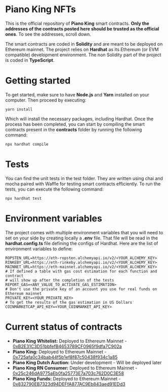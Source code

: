 # Piano King NFTs

This is the official repository of **Piano King** smart contracts.
**Only the addresses of the contracts posted here should be trusted as the official ones**. To see the addresses, scroll down.

The smart contracts are coded in **Solidity** and are meant to be deployed on Ethereum mainnet. The project relies on **Hardhat** as its Ethereum (or EVM compatible) development environment. The non Solidity part of the project is coded in **TypeScript**.

# Getting started

To get started, make sure to have **Node.js** and **Yarn** installed on your computer. Then proceed by executing:

```shell
yarn install
```

Which will install the necessary packages, including Hardhat. Once the process has been completed, you can start by compiling the smart contracts present in the **contracts** folder by running the following command:

```shell
npx hardhat compile
```

# Tests

You can find the unit tests in the test folder. They are written using chai and mocha paired with Waffle for testing smart contracts efficiently. To run the tests, you can execute the following command:

```shell
npx hardhat test
```

# Environment variables

The project comes with multiple environment variables that you will need to set on your side by creating locally a **.env** file. That file will be read in the **hardhat.config.ts** file defining the configs of Hardhat. Here are the list of environment variables to define:

```shell
ROPSTEN_URL=https://eth-ropsten.alchemyapi.io/v2/<YOUR_ALCHEMY_KEY>
RINKEBY_URL=https://eth-rinkeby.alchemyapi.io/v2/<YOUR_ALCHEMY_KEY>
MAINNET_URL=https://eth-mainnet.alchemyapi.io/v2/<YOUR_ALCHEMY_KEY>
# If defined a table with gas cost estimation for each function and contract
# will show up after the completion of the tests
REPORT_GAS=<ANY_VALUE_TO_ACTIVATE_GAS_ESTIMATION>
# Don't use the private key of an account you use for real funds on Ethereum mainnet
PRIVATE_KEY=<YOUR_PRIVATE_KEY>
# To get the results of the gas estimation in US Dollars
COINMARKETCAP_API_KEY=<YOUR_COINMARKET_API_KEY>
```

# Current status of contracts

- **Piano King Whitelist:** Deployed to Ethereum Mainnet - [0xB2E31C3D51bbfefB4653789CF0965f9dfa7C902a](https://etherscan.io/address/0xB2E31C3D51bbfefB4653789CF0965f9dfa7C902a)
- **Piano King:** Deployed to Ethereum Mainnet - [0x725afa0c34bab44f5b1ef8f87c50438f934c1a85](https://etherscan.io/address/0x725afa0c34bab44f5b1ef8f87c50438f934c1a85)
- **Piano King Dutch Auction:** Under development - Will be deployed later
- **Piano King RN Consumer:** Deployed to Ethereum Mainnet - [0x25c246dA9775aEb0fa25773E7a703c762D0C3E58](https://etherscan.io/address/0x25c246da9775aeb0fa25773e7a703c762d0c3e58)
- **Piano King Funds:** Deployed to Ethereum Mainnet - [0x832790EB7323d94DEFfA877AC9Eb843aed91EDd3](https://etherscan.io/address/0x832790eb7323d94deffa877ac9eb843aed91edd3)

